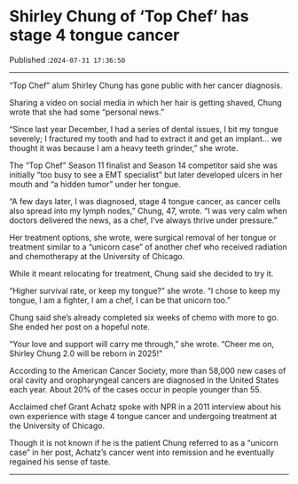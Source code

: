 # Shirley Chung of ‘Top Chef’ has stage 4 tongue cancer

Published :`2024-07-31 17:36:50`

---

“Top Chef” alum Shirley Chung has gone public with her cancer diagnosis.

Sharing a video on social media in which her hair is getting shaved, Chung wrote that she had some “personal news.”

“Since last year December, I had a series of dental issues, I bit my tongue severely; I fractured my tooth and had to extract it and get an implant… we thought it was because I am a heavy teeth grinder,” she wrote.

The “Top Chef” Season 11 finalist and Season 14 competitor said she was initially “too busy to see a EMT specialist” but later developed ulcers in her mouth and “a hidden tumor” under her tongue.

“A few days later, I was diagnosed, stage 4 tongue cancer, as cancer cells also spread into my lymph nodes,” Chung, 47, wrote. “I was very calm when doctors delivered the news, as a chef, I’ve always thrive under pressure.”

Her treatment options, she wrote, were surgical removal of her tongue or treatment similar to a “unicorn case” of another chef who received radiation and chemotherapy at the University of Chicago.

While it meant relocating for treatment, Chung said she decided to try it.

“Higher survival rate, or keep my tongue?” she wrote. “I chose to keep my tongue, I am a fighter, I am a chef, I can be that unicorn too.”

Chung said she’s already completed six weeks of chemo with more to go. She ended her post on a hopeful note.

“Your love and support will carry me through,” she wrote. “Cheer me on, Shirley Chung 2.0 will be reborn in 2025!”

According to the American Cancer Society, more than 58,000 new cases of oral cavity and oropharyngeal cancers are diagnosed in the United States each year. About 20% of the cases occur in people younger than 55.

Acclaimed chef Grant Achatz spoke with NPR in a 2011 interview about his own experience with stage 4 tongue cancer and undergoing treatment at the University of Chicago.

Though it is not known if he is the patient Chung referred to as a “unicorn case” in her post, Achatz’s cancer went into remission and he eventually regained his sense of taste.

---

